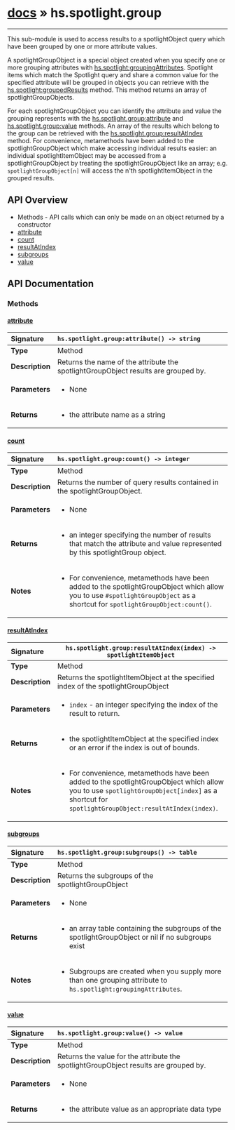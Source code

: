 # [docs](index.md) » hs.spotlight.group
---

This sub-module is used to access results to a spotlightObject query which have been grouped by one or more attribute values.

A spotlightGroupObject is a special object created when you specify one or more grouping attributes with [hs.spotlight:groupingAttributes](#groupingAttributes). Spotlight items which match the Spotlight query and share a common value for the specified attribute will be grouped in objects you can retrieve with the [hs.spotlight:groupedResults](#groupedResults) method. This method returns an array of spotlightGroupObjects.

For each spotlightGroupObject you can identify the attribute and value the grouping represents with the [hs.spotlight.group:attribute](#attribute) and [hs.spotlight.group:value](#value) methods.  An array of the results which belong to the group can be retrieved with the [hs.spotlight.group:resultAtIndex](#resultAtIndex) method.  For convenience, metamethods have been added to the spotlightGroupObject which make accessing individual results easier:  an individual spotlightItemObject may be accessed from a spotlightGroupObject by treating the spotlightGroupObject like an array; e.g. `spotlightGroupObject[n]` will access the n'th spotlightItemObject in the grouped results.

## API Overview
* Methods - API calls which can only be made on an object returned by a constructor
 * [attribute](#attribute)
 * [count](#count)
 * [resultAtIndex](#resultatindex)
 * [subgroups](#subgroups)
 * [value](#value)

## API Documentation

### Methods

#### [attribute](#attribute)
| <span style="float: left;">**Signature**</span> | <span style="float: left;">`hs.spotlight.group:attribute() -> string` </span>                                                          |
| -----------------------------------------------------|---------------------------------------------------------------------------------------------------------|
| **Type**                                             | Method                                                                                         |
| **Description**                                      | Returns the name of the attribute the spotlightGroupObject results are grouped by.                                                                                         |
| **Parameters**                                       | <ul markdown="1"><li markdown="1">None</li></ul> |
| **Returns**                                          | <ul markdown="1"><li markdown="1">the attribute name as a string</li></ul>          |

#### [count](#count)
| <span style="float: left;">**Signature**</span> | <span style="float: left;">`hs.spotlight.group:count() -> integer` </span>                                                          |
| -----------------------------------------------------|---------------------------------------------------------------------------------------------------------|
| **Type**                                             | Method                                                                                         |
| **Description**                                      | Returns the number of query results contained in the spotlightGroupObject.                                                                                         |
| **Parameters**                                       | <ul markdown="1"><li markdown="1">None</li></ul> |
| **Returns**                                          | <ul markdown="1"><li markdown="1">an integer specifying the number of results that match the attribute and value represented by this spotlightGroup object.</li></ul>          |
| **Notes**                                            | <ul markdown="1"><li markdown="1">For convenience, metamethods have been added to the spotlightGroupObject which allow you to use `#spotlightGroupObject` as a shortcut for `spotlightGroupObject:count()`.</li></ul>                |

#### [resultAtIndex](#resultatindex)
| <span style="float: left;">**Signature**</span> | <span style="float: left;">`hs.spotlight.group:resultAtIndex(index) -> spotlightItemObject` </span>                                                          |
| -----------------------------------------------------|---------------------------------------------------------------------------------------------------------|
| **Type**                                             | Method                                                                                         |
| **Description**                                      | Returns the spotlightItemObject at the specified index of the spotlightGroupObject                                                                                         |
| **Parameters**                                       | <ul markdown="1"><li markdown="1">`index` - an integer specifying the index of the result to return.</li></ul> |
| **Returns**                                          | <ul markdown="1"><li markdown="1">the spotlightItemObject at the specified index or an error if the index is out of bounds.</li></ul>          |
| **Notes**                                            | <ul markdown="1"><li markdown="1">For convenience, metamethods have been added to the spotlightGroupObject which allow you to use `spotlightGroupObject[index]` as a shortcut for `spotlightGroupObject:resultAtIndex(index)`.</li></ul>                |

#### [subgroups](#subgroups)
| <span style="float: left;">**Signature**</span> | <span style="float: left;">`hs.spotlight.group:subgroups() -> table` </span>                                                          |
| -----------------------------------------------------|---------------------------------------------------------------------------------------------------------|
| **Type**                                             | Method                                                                                         |
| **Description**                                      | Returns the subgroups of the spotlightGroupObject                                                                                         |
| **Parameters**                                       | <ul markdown="1"><li markdown="1">None</li></ul> |
| **Returns**                                          | <ul markdown="1"><li markdown="1">an array table containing the subgroups of the spotlightGroupObject or nil if no subgroups exist</li></ul>          |
| **Notes**                                            | <ul markdown="1"><li markdown="1">Subgroups are created when you supply more than one grouping attribute to `hs.spotlight:groupingAttributes`.</li></ul>                |

#### [value](#value)
| <span style="float: left;">**Signature**</span> | <span style="float: left;">`hs.spotlight.group:value() -> value` </span>                                                          |
| -----------------------------------------------------|---------------------------------------------------------------------------------------------------------|
| **Type**                                             | Method                                                                                         |
| **Description**                                      | Returns the value for the attribute the spotlightGroupObject results are grouped by.                                                                                         |
| **Parameters**                                       | <ul markdown="1"><li markdown="1">None</li></ul> |
| **Returns**                                          | <ul markdown="1"><li markdown="1">the attribute value as an appropriate data type</li></ul>          |

